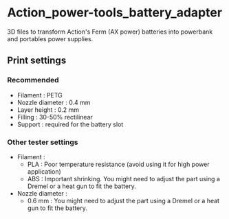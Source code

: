 # Action_power-tools_battery_adapter

3D files to transform Action's Ferm (AX power) batteries into powerbank and portables power supplies.

## Print settings

###  Recommended
- Filament : PETG 
- Nozzle diameter : 0.4 mm
- Layer height : 0.2 mm
- Filling : 30-50% rectilinear
- Support : required for the battery slot

###  Other tester settings

- Filament :
	- PLA : Poor temperature resistance (avoid using it for high power application)
	- ABS : Important shrinking. You might need to adjust the part using a Dremel or a heat gun to fit the battery.
- Nozzle diameter :
	- 0.6 mm : You might need to adjust the part using a Dremel or a heat gun to fit the battery.
